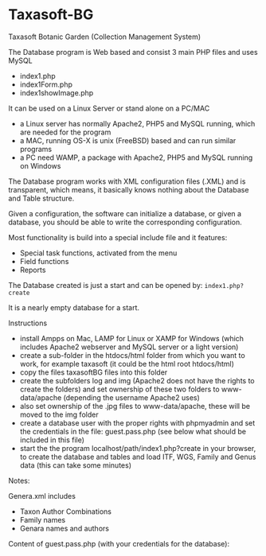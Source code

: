 # Taxasoft-BG
Taxasoft Botanic Garden (Collection Management System)

The Database program is Web based and consist 3 main PHP files and uses MySQL
- index1.php
- index1Form.php
- index1showImage.php
 
It can be used on a Linux Server or stand alone on a PC/MAC
- a Linux server has normally Apache2, PHP5 and MySQL running, which are needed for the program
- a MAC, running OS-X is unix (FreeBSD) based and can run similar programs
- a PC need WAMP, a package with Apache2, PHP5 and MySQL running on Windows

The Database program works with XML configuration files (.XML) and is
transparent, which means, it basically knows nothing about the Database and
Table structure.

Given a configuration, the software can initialize a database, or given a
database, you should be able to write the corresponding configuration.

Most functionality is build into a special include file and it features:
- Special task functions, activated from the menu
- Field functions
- Reports

The Database created is just a start and can be opened by: ``index1.php?create``

It is a nearly empty database for a start.

Instructions

- install Ampps on Mac, LAMP for Linux or XAMP for Windows (which includes
  Apache2 webserver and MySQL server or a light version)
- create a sub-folder in the htdocs/html folder from which you want to work,
  for example taxasoft (it could be the html root htdocs/html)
- copy the files taxasoftBG files into this folder
- create the subfolders log and img (Apache2 does not have the rights to
  create the folders) and set ownership of these two folders to
  www-data/apache (depending the username Apache2 uses)
- also set ownership of the .jpg files to www-data/apache, these will be
  moved to the img folder
- create a database user with the proper rights with phpmyadmin and set the
  credentials in the file: guest.pass.php (see below what should be included
  in this file)
- start the the program localhost/path/index1.php?create in your browser, to
  create the database and tables and load ITF, WGS, Family and Genus data
  (this can take some minutes)

Notes:

Genera.xml includes
- Taxon Author Combinations
- Family names
- Genara names and authors

Content of guest.pass.php (with your credentials for the database):

<?php
$cfgUser = "database_user";
$cfgPass = "password";
$cfgHost = "localhost";		//* normally "localhost" depending on your ISP
?>
